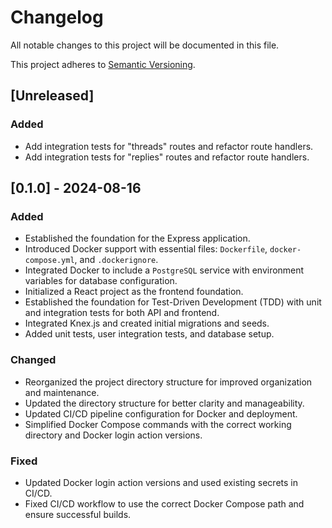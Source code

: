# Changelog

All notable changes to this project will be documented in this file.

This project adheres to [Semantic Versioning](https://semver.org/spec/v2.0.0.html).

## [Unreleased]

### Added

- Add integration tests for "threads" routes and refactor route handlers.
- Add integration tests for "replies" routes and refactor route handlers.

## [0.1.0] - 2024-08-16

### Added

- Established the foundation for the Express application.
- Introduced Docker support with essential files: `Dockerfile`, `docker-compose.yml`, and `.dockerignore`.
- Integrated Docker to include a `PostgreSQL` service with environment variables for database configuration.
- Initialized a React project as the frontend foundation.
- Established the foundation for Test-Driven Development (TDD) with unit and integration tests for both API and frontend.
- Integrated Knex.js and created initial migrations and seeds.
- Added unit tests, user integration tests, and database setup.

### Changed

- Reorganized the project directory structure for improved organization and maintenance.
- Updated the directory structure for better clarity and manageability.
- Updated CI/CD pipeline configuration for Docker and deployment.
- Simplified Docker Compose commands with the correct working directory and Docker login action versions.

### Fixed

- Updated Docker login action versions and used existing secrets in CI/CD.
- Fixed CI/CD workflow to use the correct Docker Compose path and ensure successful builds.
